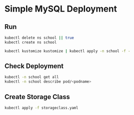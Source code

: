 # Simple MySQL Deployment

## Run

```bash
kubectl delete ns school || true
kubectl create ns school

kubectl kustomize kustomize | kubectl apply -n school -f -
```

## Check Deployment

```bash
kubectl -n school get all
kubectl -n school describe pod/<podname>
```

## Create Storage Class

```bash
kubectl apply -f storageclass.yaml
```
